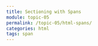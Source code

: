 ```yaml
---
title: Sectioning with Spans
module: topic-05
permalink: /topic-05/html-spans/
categories: html
tags: span
---
```


<div class="divider-heading"></div>
